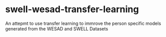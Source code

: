 # swell-wesad-transfer-learning
An attepmt to use transfer learning to immrove the person specific models generated from the WESAD and SWELL Datasets
